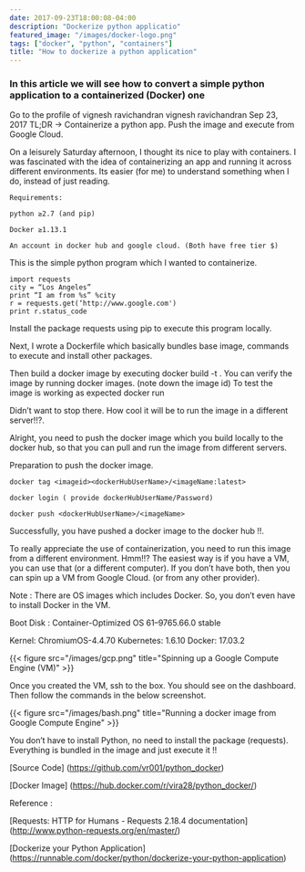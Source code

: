 ```yaml
---
date: 2017-09-23T18:00:08-04:00
description: "Dockerize python applicatio"
featured_image: "/images/docker-logo.png"
tags: ["docker", "python", "containers"]
title: "How to dockerize a python application"
---
```


### In this article we will see how to convert a simple python application to a containerized (Docker) one

Go to the profile of vignesh ravichandran
vignesh ravichandran
Sep 23, 2017
TL;DR -> Containerize a python app. Push the image and execute from Google Cloud.

On a leisurely Saturday afternoon, I thought its nice to play with containers.
I was fascinated with the idea of containerizing an app and running it across different environments. Its easier (for me) to understand something when I do, instead of just reading.

```
Requirements:

python ≥2.7 (and pip)

Docker ≥1.13.1

An account in docker hub and google cloud. (Both have free tier $)
```

This is the simple python program which I wanted to containerize.

```
import requests
city = “Los Angeles”
print “I am from %s” %city
r = requests.get(‘http://www.google.com')
print r.status_code
```

Install the package requests using pip to execute this program locally.

Next, I wrote a Dockerfile which basically bundles base image, commands to execute and install other packages.

Then build a docker image by executing docker build -t <imageName> . You can verify the image by running docker images. (note down the image id) To test the image is working as expected docker run <imageName>

Didn’t want to stop there. How cool it will be to run the image in a different server!!?.

Alright, you need to push the docker image which you build locally to the docker hub, so that you can pull and run the image from different servers.

Preparation to push the docker image.

```
docker tag <imageid><dockerHubUserName>/<imageName:latest>

docker login ( provide dockerHubUserName/Password)

docker push <dockerHubUserName>/<imageName>
```

Successfully, you have pushed a docker image to the docker hub !!.

To really appreciate the use of containerization, you need to run this image from a different environment. Hmm!!? The easiest way is if you have a VM, you can use that (or a different computer). If you don’t have both, then you can spin up a VM from Google Cloud. (or from any other provider).

Note : There are OS images which includes Docker. So, you don’t even have to install Docker in the VM.

Boot Disk : Container-Optimized OS 61–9765.66.0 stable

Kernel: ChromiumOS-4.4.70 Kubernetes: 1.6.10 Docker: 17.03.2

{{< figure src="/images/gcp.png" title="Spinning up a Google Compute Engine (VM)" >}}

Once you created the VM, ssh to the box. You should see on the dashboard. Then follow the commands in the below screenshot.

{{< figure src="/images/bash.png" title="Running a docker image from Google Compute Engine" >}}

You don’t have to install Python, no need to install the package (requests). Everything is bundled in the image and just execute it !!

[Source Code] (<https://github.com/vr001/python_docker>)

[Docker Image] (<https://hub.docker.com/r/vira28/python_docker/>)

Reference :

[Requests: HTTP for Humans - Requests 2.18.4 documentation] (<http://www.python-requests.org/en/master/>)

[Dockerize your Python Application] (<https://runnable.com/docker/python/dockerize-your-python-application>)

